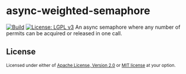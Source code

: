 # async-weighted-semaphore
[![Build](https://travis-ci.com/nathdobson/async-weighted-semaphore.svg?branch=master)](https://travis-ci.com/github/nathdobson/async-weighted-semaphore)
[![License: LGPL v3](https://img.shields.io/badge/License-LGPL%20v3-blue.svg)](https://www.gnu.org/licenses/lgpl-3.0)
An async semaphore where any number of permits can be acquired or released in one call.
## License
<sup>
Licensed under either of <a href="LICENSE-APACHE">Apache License, Version
2.0</a> or <a href="LICENSE-MIT">MIT license</a> at your option.
</sup>